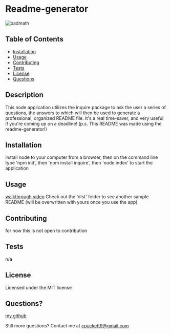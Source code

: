 
  # Readme-generator
  ![badmath](https://img.shields.io/badge/license-MIT-green)

  ## Table of Contents

  * [Installation](#installation)
  * [Usage](#usage)
  * [Contributing](#contributing)
  * [Tests](#tests)
  * [License](#license)
  * [Questions](#questions)

  ## Description
  This node application utilizes the inquire package to ask the user a series of questions, the answers to which will then be used to generate a professional, organized README file. It's a real time-saver, and very useful if you're coming up on a deadline! (p.s. This README was made using the readme-generator!)
  ## Installation
  install node to your computer from a browser, then on the command line type 'npm init', then 'npm install inquire', then 'node index' to start the application
  ## Usage
  [walkthrough video](https://drive.google.com/file/d/1jKJLM2TeV5-MQwXGvHvGULQCyEALDE-1/view)
  Check out the 'dist' folder to see another sample README (will be overwritten with yours once you use the app)
  ## Contributing
  for now this is not open to contribution
  ## Tests
  n/a
  ## License
  Licensed under the MIT license

  ## Questions? 
  [my github](https://www.github.com/itsclairehi)

  Still more questions? Contact me at cpuckett9@gmail.com
